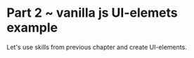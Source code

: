 # Part 2 ~ vanilla js UI-elemets example

Let's use skills from previous chapter and create UI-elements.